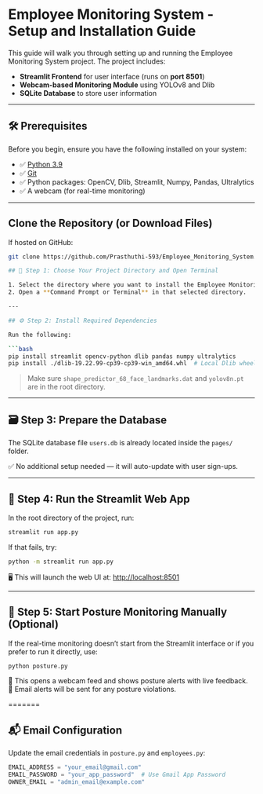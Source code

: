 # Employee Monitoring System - Setup and Installation Guide

This guide will walk you through setting up and running the Employee Monitoring System project. The project includes:

- **Streamlit Frontend** for user interface (runs on **port 8501**)
- **Webcam-based Monitoring Module** using YOLOv8 and Dlib
- **SQLite Database** to store user information

---

## 🛠️ Prerequisites

Before you begin, ensure you have the following installed on your system:

- ✅ [Python 3.9](https://www.python.org/downloads/release/python-390/)
- ✅ [Git](https://git-scm.com/)
- ✅ Python packages: OpenCV, Dlib, Streamlit, Numpy, Pandas, Ultralytics
- ✅ A webcam (for real-time monitoring)

---


## Clone the Repository (or Download Files)

If hosted on GitHub:

```bash
git clone https://github.com/Prasthuthi-593/Employee_Monitoring_System.git

## 📁 Step 1: Choose Your Project Directory and Open Terminal

1. Select the directory where you want to install the Employee Monitoring project.  
2. Open a **Command Prompt or Terminal** in that selected directory.

---

## ⚙️ Step 2: Install Required Dependencies

Run the following:

```bash
pip install streamlit opencv-python dlib pandas numpy ultralytics
pip install ./dlib-19.22.99-cp39-cp39-win_amd64.whl  # Local Dlib wheel
```

> Make sure `shape_predictor_68_face_landmarks.dat` and `yolov8n.pt` are in the root directory.

---

## 🗃️ Step 3: Prepare the Database

The SQLite database file `users.db` is already located inside the `pages/` folder.

✅ No additional setup needed — it will auto-update with user sign-ups.

---

## 🚀 Step 4: Run the Streamlit Web App

In the root directory of the project, run:

```bash
streamlit run app.py
```

If that fails, try:

```bash
python -m streamlit run app.py
```

🖥️ This will launch the web UI at: [http://localhost:8501](http://localhost:8501)

---

## 🎥 Step 5: Start Posture Monitoring Manually (Optional)

If the real-time monitoring doesn’t start from the Streamlit interface or if you prefer to run it directly, use:

```bash
python posture.py
```

📸 This opens a webcam feed and shows posture alerts with live feedback.  
📧 Email alerts will be sent for any posture violations.

=======
## 📬 Email Configuration 

Update the email credentials in `posture.py` and `employees.py`:

```python
EMAIL_ADDRESS = "your_email@gmail.com"
EMAIL_PASSWORD = "your_app_password"  # Use Gmail App Password
OWNER_EMAIL = "admin_email@example.com"
```
